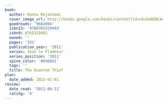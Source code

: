 ```yaml
---
book:
  author: Hannu Rajaniemi
  cover_image_url: http://books.google.com/books/content?id=nbshmAEACAAJ&printsec=frontcover&img=1&zoom=1&source=gbs_api
  goodreads: '9664994'
  isbn13: '9780765329493'
  isbn9: 0765329492
  owned: ''
  pages: '331'
  publication_year: '2011'
  series: Jean le Flambeur
  series_position: '2011'
  spine_color: '#856041'
  tags: ''
  title: The Quantum Thief
plan:
  date_added: 2023-01-01
review:
  date_read: '2011-06-11'
  rating: '4'
---
```

